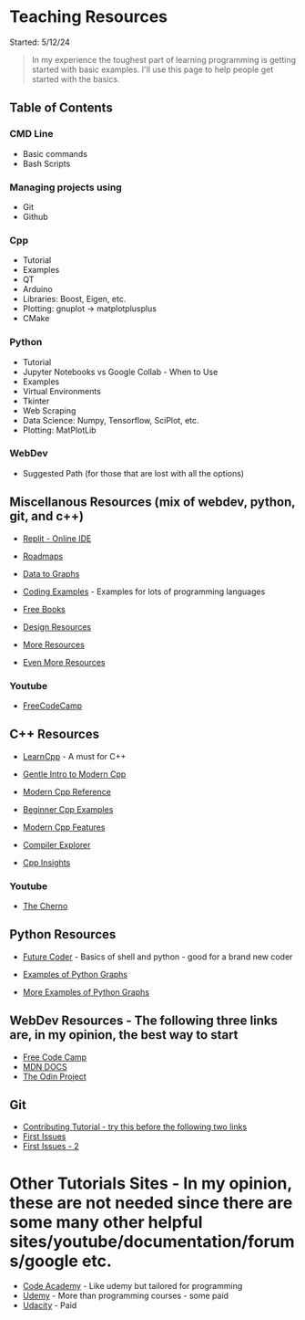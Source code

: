 
# Teaching Resources

Started: 5/12/24 

> In my experience the toughest part of learning programming is getting started with basic examples. I'll use this page to help people get started with the basics.

## Table of Contents

### CMD Line
- Basic commands
- Bash Scripts

### Managing projects using

- Git
- Github
 
### Cpp
- Tutorial
- Examples
- QT
- Arduino
- Libraries: Boost, Eigen, etc.
- Plotting: gnuplot -> matplotplusplus
- CMake

### Python
- Tutorial
- Jupyter Notebooks vs Google Collab - When to Use
- Examples
- Virtual Environments
- Tkinter
- Web Scraping
- Data Science: Numpy, Tensorflow, SciPlot, etc.
- Plotting: MatPlotLib

### WebDev
- Suggested Path (for those that are lost with all the options)
  
## Miscellanous Resources (mix of webdev, python, git, and c++)

- [Replit - Online IDE](https://replit.com/~)

- [Roadmaps](https://roadmap.sh/)
  
- [Data to Graphs](https://www.data-to-viz.com/)
  
- [Coding Examples](https://github.com/codecrafters-io/build-your-own-x?tab=readme-ov-file) - Examples for lots of programming languages

- [Free Books](https://github.com/EbookFoundation/free-programming-books/blob/main/books/free-programming-books-langs.md)

- [Design Resources](https://github.com/bradtraversy/design-resources-for-developers?tab=readme-ov-file#)
- [More Resources](https://toolkit.addy.codes/)
- [Even More Resources](https://github.com/markodenic/web-development-resources?tab=readme-ov-file#learning-platforms)

### Youtube

- [FreeCodeCamp](https://www.youtube.com/@freecodecamp/playlists)

## C++ Resources

- [LearnCpp](https://www.learncpp.com/) - A must for C++

- [Gentle Intro to Modern Cpp](https://github.com/federico-busato/Modern-CPP-Programming)
  
- [Modern Cpp Reference](https://github.com/changkun/modern-cpp-tutorial)
- [Beginner Cpp Examples](https://github.com/tridibsamanta/CPP_Beginner_to_Expert)

- [Modern Cpp Features](https://github.com/AnthonyCalandra/modern-cpp-features)

- [Compiler Explorer](https://godbolt.org/)
- [Cpp Insights](https://cppinsights.io/)

### Youtube

- [The Cherno](https://www.youtube.com/playlist?list=PLlrATfBNZ98dudnM48yfGUldqGD0S4FFb)


## Python Resources

- [Future Coder](https://futurecoder.io/) - Basics of shell and python - good for a brand new coder

- [Examples of Python Graphs](https://python-charts.com/)
- [More Examples of Python Graphs](https://python-graph-gallery.com/)

## WebDev Resources - The following three links are, in my opinion, the best way to start

- [Free Code Camp](https://www.freecodecamp.org/) 
- [MDN DOCS](https://developer.mozilla.org/en-US/)
- [The Odin Project](https://www.theodinproject.com/) 

## Git

- [Contributing Tutorial - try this before the following two links](https://github.com/firstcontributions/first-contributions?tab=readme-ov-file)
- [First Issues](https://goodfirstissues.com/)
- [First Issues - 2](https://goodfirstissue.dev/language/cplusplus)

# Other Tutorials Sites - In my opinion, these are not needed since there are some many other helpful sites/youtube/documentation/forums/google etc.
  
- [Code Academy](https://www.codecademy.com/) - Like udemy but tailored for programming
- [Udemy](https://www.udemy.com/) - More than programming courses - some paid
- [Udacity](https://www.udacity.com/) - Paid
